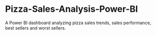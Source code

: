 # Pizza-Sales-Analysis-Power-BI
A Power BI dashboard analyzing pizza sales trends, sales performance, best sellers and worst sellers.
